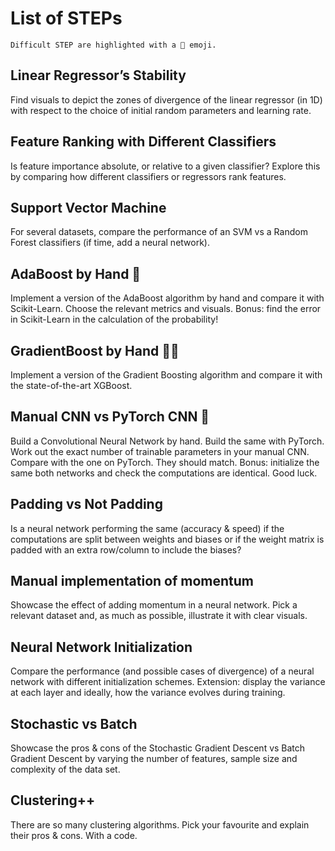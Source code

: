 # List of STEPs

````{margin}
Difficult STEP are highlighted with a 🧠 emoji.
````

## Linear Regressor’s Stability
Find visuals to depict the zones of divergence of the linear regressor (in 1D) with respect to the choice of initial random parameters and learning rate.

## Feature Ranking with Different Classifiers
Is feature importance absolute, or relative to a given classifier? Explore this by comparing how different classifiers or regressors rank features.

## Support Vector Machine  
For several datasets, compare the performance of an SVM vs a Random Forest classifiers (if time, add a neural network).

## AdaBoost by Hand 🧠 
Implement a version of the AdaBoost algorithm by hand and compare it with Scikit-Learn. Choose the relevant metrics and visuals. 
Bonus: find the error in Scikit-Learn in the calculation of the probability!

## GradientBoost by Hand 🧠🧠
Implement a version of the Gradient Boosting algorithm and compare it with the state-of-the-art XGBoost.

## Manual CNN vs PyTorch CNN 🧠
Build a Convolutional Neural Network by hand. Build the same with PyTorch. Work out the exact number of trainable parameters in your manual CNN. Compare with the one on PyTorch. They should match.
Bonus: initialize the same both networks and check the computations are identical. Good luck.

## Padding vs Not Padding  
Is a neural network performing the same (accuracy & speed) if the computations are split between weights and biases or if the weight matrix is padded with an extra row/column to include the biases?

## Manual implementation of momentum
Showcase the effect of adding momentum in a neural network. Pick a relevant dataset and, as much as possible, illustrate it with clear visuals.

## Neural Network Initialization  
Compare the performance (and possible cases of divergence) of a neural network with different initialization schemes. 
Extension: display the variance at each layer and ideally, how the variance evolves during training.

## Stochastic vs Batch 
Showcase the pros & cons of the Stochastic Gradient Descent vs Batch Gradient Descent by varying the number of features, sample size and complexity of the data set.

## Clustering++
There are so many clustering algorithms. Pick your favourite and explain their pros & cons. With a code.
